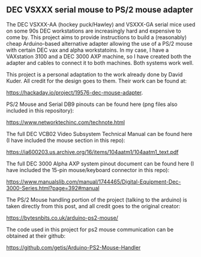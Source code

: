 DEC VSXXX serial mouse to PS/2 mouse adapter
--------------------------------------------

The DEC VSXXX-AA (hockey puck/Hawley) and VSXXX-GA serial mice used on some 90s DEC workstations are increasingly hard and expensive to come by.
This project aims to provide instructions to build a (reasonably) cheap Arduino-based alternative adapter allowing the use of a PS/2 mouse with certain DEC vax and alpha workstatoins.
In my case, I have a VAXstation 3100 and a DEC 3000 AXP machine, so I have created both the adapter and cables to connect it to both machines. Both systems work well.

This project is a personal adaptation to the work already done by David Kuder. All credit for the design goes to them. Their work can be found at:

https://hackaday.io/project/19576-dec-mouse-adapter.

PS/2 Mouse and Serial DB9 pinouts can be found here (png files also included in this repository):

https://www.networktechinc.com/technote.html

The full DEC VCB02 Video Subsystem Technical Manual can be found here (I have included the mouse section in this repo): 

https://ia600203.us.archive.org/16/items/104aatm1/104aatm1_text.pdf

The full DEC 3000 Alpha AXP system pinout document can be found here (I have included the 15-pin mouse/keyboard connector in this repo):

https://www.manualslib.com/manual/1744465/Digital-Equipment-Dec-3000-Series.html?page=392#manual

The PS/2 Mouse handling portion of the project (talking to the arduino) is taken directly from this post, and all credit goes to the original creator:

https://bytesnbits.co.uk/arduino-ps2-mouse/

The code used in this project for ps2 mouse communication can be obtained at their github: 

https://github.com/getis/Arduino-PS2-Mouse-Handler



